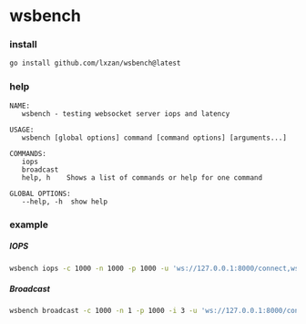 # wsbench

### install
```bash
go install github.com/lxzan/wsbench@latest
```

### help
```
NAME:
   wsbench - testing websocket server iops and latency

USAGE:
   wsbench [global options] command [command options] [arguments...]

COMMANDS:
   iops       
   broadcast  
   help, h    Shows a list of commands or help for one command

GLOBAL OPTIONS:
   --help, -h  show help
```

### example

##### IOPS
```bash
wsbench iops -c 1000 -n 1000 -p 1000 -u 'ws://127.0.0.1:8000/connect,ws://127.0.0.1:8001/connect'
```

##### Broadcast
```bash
wsbench broadcast -c 1000 -n 1 -p 1000 -i 3 -u 'ws://127.0.0.1:8000/connect,ws://127.0.0.1:8001/connect'
```